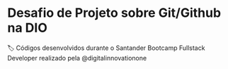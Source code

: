 # Desafio de Projeto sobre Git/Github na DIO
:label: Códigos desenvolvidos durante o Santander Bootcamp Fullstack Developer realizado pela @digitalinnovationone
